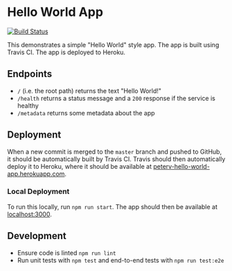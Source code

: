 # Hello World App

[![Build Status](https://travis-ci.org/vargind/hello-world-app.svg?branch=master)](https://travis-ci.org/vargind/hello-world-app)

This demonstrates a simple "Hello World" style app.
The app is built using Travis CI.
The app is deployed to Heroku.

## Endpoints

* `/` (i.e. the root path) returns the text "Hello World!"
* `/health` returns a status message and a `200` response if the service is healthy
* `/metadata` returns some metadata about the app

## Deployment

When a new commit is merged to the `master` branch and pushed to GitHub, it should be automatically built by Travis CI.
Travis should then automatically deploy it to Heroku, where it should be available at [peterv-hello-world-app.herokuapp.com](https://peterv-hello-world-app.herokuapp.com/).

### Local Deployment

To run this locally, run `npm run start`. The app should then be available at [localhost:3000](http://localhost:3000).

## Development

* Ensure code is linted `npm run lint`
* Run unit tests with `npm test` and end-to-end tests with `npm run test:e2e`
